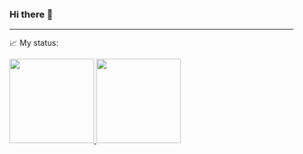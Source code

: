 ### Hi there 👋

<!--
**helendessa/helendessa** is a ✨ _special_ ✨ repository because its `README.md` (this file) appears on your GitHub profile.

Here are some ideas to get you started:

- 🔭 I’m currently working on ...
- 🌱 I’m currently learning ...
- 👯 I’m looking to collaborate on ...
- 🤔 I’m looking for help with ...
- 💬 Ask me about ...
- 📫 How to reach me: ...
- 😄 Pronouns: ...
- ⚡ Fun fact: ...
-->

---
:chart_with_upwards_trend: My status:
<div>
<a href="https://github.com/helendessa">
<img loading="lazy" height="150em" src="https://github-readme-stats.vercel.app/api/top-langs/?username=helendessa&show_icons=true&theme=dracula&include_all_commits=true&count_private=true" />
<img loading="lazy" height="150em" src="https://github-readme-stats.vercel.app/api?username=helendessa&show_icons=true&theme=dracula&include_all_commits=true&count_private=true"/>
</div>
